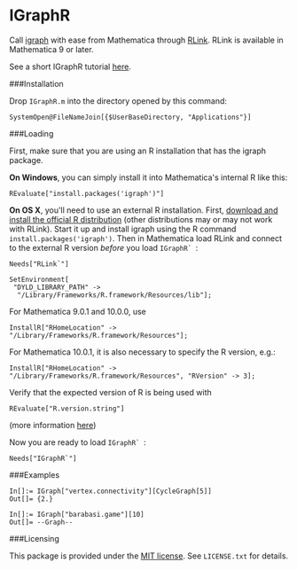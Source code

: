 IGraphR
=======

Call [igraph](http://igraph.org/) with ease from Mathematica through [RLink](http://reference.wolfram.com/mathematica/RLink/guide/RLink.html).  RLink is available in Mathematica 9 or later.

See a short IGraphR tutorial [here](http://www3.nd.edu/~szhorvat/pelican/using-igraph-from-mathematica.html).

###Installation

Drop `IGraphR.m` into the directory opened by this command:

    SystemOpen@FileNameJoin[{$UserBaseDirectory, "Applications"}]
    
###Loading

First, make sure that you are using an R installation that has the igraph package.  

**On Windows**, you can simply install it into Mathematica's internal R like this:

    REvaluate["install.packages('igraph')"]
    
**On OS X**, you'll need to use an external R installation.  First, [download and install the official R distribution](http://www.r-project.org/) (other distributions may or may not work with RLink).  Start it up and install igraph using the R command `install.packages('igraph')`.  Then in Mathematica load RLink and connect to the external R version *before* you load ``IGraphR` ``:

```
Needs["RLink`"]

SetEnvironment[
 "DYLD_LIBRARY_PATH" -> 
  "/Library/Frameworks/R.framework/Resources/lib"];
```

For Mathematica 9.0.1 and 10.0.0, use

```
InstallR["RHomeLocation" -> "/Library/Frameworks/R.framework/Resources"];
```

For Mathematica 10.0.1, it is also necessary to specify the R version, e.g.:

```
InstallR["RHomeLocation" -> "/Library/Frameworks/R.framework/Resources", "RVersion" -> 3];
```

Verify that the expected version of R is being used with

```
REvaluate["R.version.string"]
```

(more information [here](http://mathematica.stackexchange.com/a/43732/12))

Now you are ready to load ``IGraphR` ``:

    Needs["IGraphR`"]

###Examples

```
In[]:= IGraph["vertex.connectivity"][CycleGraph[5]]
Out[]= {2.}

In[]:= IGraph["barabasi.game"][10]
Out[]= --Graph--
```

###Licensing

This package is provided under the [MIT license](http://opensource.org/licenses/mit-license.html).  See `LICENSE.txt` for details.
